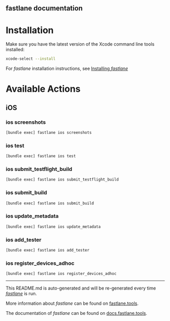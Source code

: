 fastlane documentation
----

# Installation

Make sure you have the latest version of the Xcode command line tools installed:

```sh
xcode-select --install
```

For _fastlane_ installation instructions, see [Installing _fastlane_](https://docs.fastlane.tools/#installing-fastlane)

# Available Actions

## iOS

### ios screenshots

```sh
[bundle exec] fastlane ios screenshots
```



### ios test

```sh
[bundle exec] fastlane ios test
```



### ios submit_testflight_build

```sh
[bundle exec] fastlane ios submit_testflight_build
```



### ios submit_build

```sh
[bundle exec] fastlane ios submit_build
```



### ios update_metadata

```sh
[bundle exec] fastlane ios update_metadata
```



### ios add_tester

```sh
[bundle exec] fastlane ios add_tester
```



### ios register_devices_adhoc

```sh
[bundle exec] fastlane ios register_devices_adhoc
```



----

This README.md is auto-generated and will be re-generated every time [_fastlane_](https://fastlane.tools) is run.

More information about _fastlane_ can be found on [fastlane.tools](https://fastlane.tools).

The documentation of _fastlane_ can be found on [docs.fastlane.tools](https://docs.fastlane.tools).
